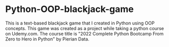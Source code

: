 # Python-OOP-blackjack-game
This is a text-based blackjack game that I created in Python using OOP concepts.
This game was created as a project while taking a python course on Udemy.com.
The course title is "2022 Complete Python Bootcamp From Zero to Hero in Python" by Pierian Data.
